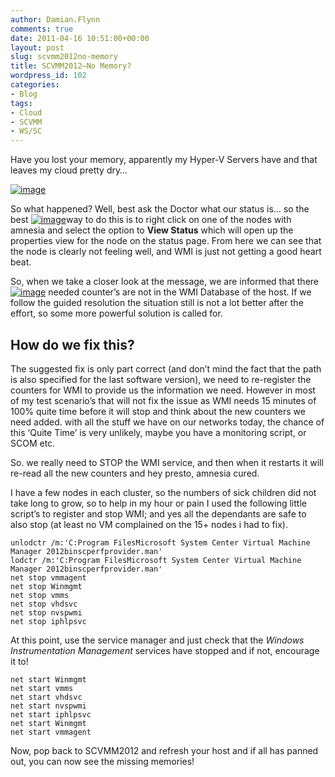```yaml
---
author: Damian.Flynn
comments: true
date: 2011-04-16 10:51:00+00:00
layout: post
slug: scvmm2012no-memory
title: SCVMM2012–No Memory?
wordpress_id: 102
categories:
- Blog
tags:
- Cloud
- SCVMM
- WS/SC
---
```


Have you lost your memory, apparently my Hyper-V Servers have and that leaves my cloud pretty dry…

[![image](/assets/posts/2011/04/image_thumb.png)](/assets/posts/2011/04/image.png)

So what happened? Well, best ask the Doctor what our status is… so the best [![image](/assets/posts/2011/04/image_thumb1.png)](/assets/posts/2011/04/image1.png)way to do this is to right click on one of the nodes with amnesia and select the option to **View Status** which will open up the properties view for the node on the status page. From here we can see that the node is clearly not feeling well, and WMI is just not getting a good heart beat.

So, when we take a closer look at the message, we are informed that there[![image](/assets/posts/2011/04/image_thumb2.png)](/assets/posts/2011/04/image2.png) needed counter’s are not in the WMI Database of the host. If we follow the guided resolution the situation still is not a lot better after the effort, so some more powerful solution is called for. 

## How do we fix this?

The suggested fix is only part correct (and don’t mind the fact that the path is also specified for the last software version), we need to re-register the counters for WMI to provide us the information we need. However in most of my test scenario’s that will not fix the issue as WMI needs 15 minutes of 100% quite time before it will stop and think about the new counters we need added. with all the stuff we have on our networks today, the chance of this ‘Quite Time’ is very unlikely, maybe you have a monitoring script, or SCOM etc.

So. we really need to STOP the WMI service, and then when it restarts it will re-read all the new counters and hey presto, amnesia cured.

I have a few nodes in each cluster, so the numbers of sick children did not take long to grow, so to help in my hour or pain I used the following little script’s to register and stop WMI; and yes all the dependants are safe to also stop (at least no VM complained on the 15+ nodes i had to fix).
    
    unlodctr /m:'C:Program FilesMicrosoft System Center Virtual Machine Manager 2012binscperfprovider.man'
    lodctr /m:'C:Program FilesMicrosoft System Center Virtual Machine Manager 2012binscperfprovider.man'
    net stop vmmagent
    net stop Winmgmt
    net stop vmms
    net stop vhdsvc
    net stop nvspwmi
    net stop iphlpsvc




  
At this point, use the service manager and just check that the _Windows Instrumentation Management_ services have stopped and if not, encourage it to!  

    
    net start Winmgmt
    net start vmms
    net start vhdsvc
    net start nvspwmi
    net start iphlpsvc
    net start Winmgmt
    net start vmmagent




  
Now, pop back to SCVMM2012 and refresh your host and if all has panned out, you can now see the missing memories!
